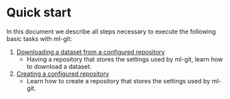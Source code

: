 # Quick start #

In this document we describe all steps necessary to execute the following basic tasks with ml-git:

1. [Downloading a dataset from a configured repository](qs_checkout.md)
    - Having a repository that stores the settings used by ml-git, learn how to download a dataset.
2. [Creating a configured repository](qs_configure_repository.md)
    - Learn how to create a repository that stores the settings used by ml-git.
